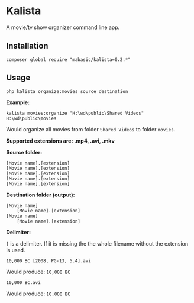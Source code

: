 # Kalista

A movie/tv show organizer command line app.

## Installation

```
composer global require "mabasic/kalista=0.2.*"
```

## Usage

```
php kalista organize:movies source destination
```

**Example:**

```
kalista movies:organize "H:\wd\public\Shared Videos" H:\wd\public\movies
```

Would organize all movies from folder `Shared Videos` to folder `movies`.

**Supported extensions are: .mp4, .avi, .mkv**

**Source folder:**

```
[Movie name].[extension]
[Movie name].[extension]
[Movie name].[extension]
[Movie name].[extension]
[Movie name].[extension]
```
 
**Destination folder (output):**
 
```
[Movie name]
    [Movie name].[extension]
[Movie name]
    [Movie name].[extension]
```

**Delimiter:**

`[` is a delimiter. If it is  missing the the whole filename without the extension is used.

```
10,000 BC [2008, PG-13, 5.4].avi
```

Would produce: `10,000 BC`


```
10,000 BC.avi
```

Would produce: `10,000 BC`